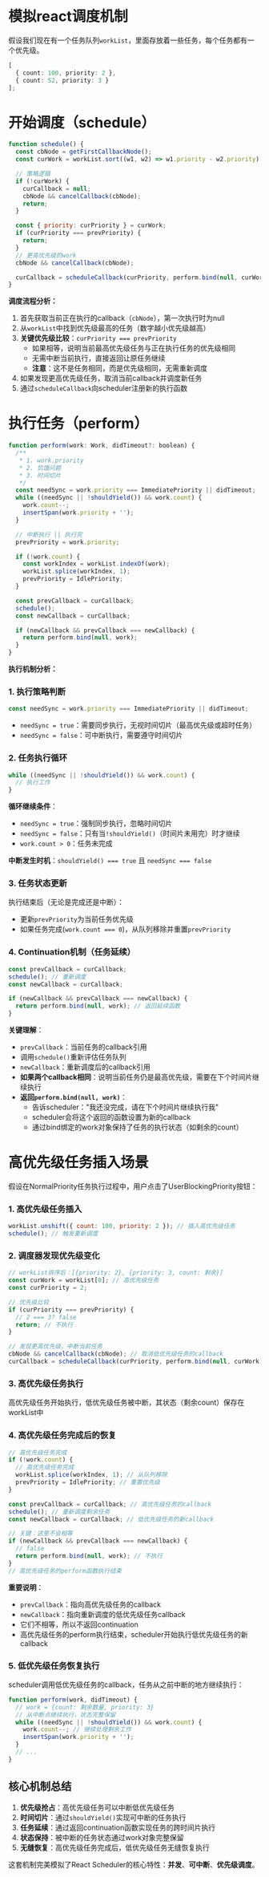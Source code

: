 # 模拟react调度机制

假设我们现在有一个任务队列`workList`，里面存放着一些任务，每个任务都有一个优先级。

```ts
[
  { count: 100, priority: 2 },
  { count: 52, priority: 3 }
];
```

# 开始调度（schedule）

```js
function schedule() {
  const cbNode = getFirstCallbackNode();
  const curWork = workList.sort((w1, w2) => w1.priority - w2.priority)[0];

  // 策略逻辑
  if (!curWork) {
    curCallback = null;
    cbNode && cancelCallback(cbNode);
    return;
  }

  const { priority: curPriority } = curWork;
  if (curPriority === prevPriority) {
    return;
  }
  // 更高优先级的work
  cbNode && cancelCallback(cbNode);

  curCallback = scheduleCallback(curPriority, perform.bind(null, curWork));
}
```

**调度流程分析：**

1. 首先获取当前正在执行的callback（`cbNode`），第一次执行时为null
2. 从`workList`中找到优先级最高的任务（数字越小优先级越高）
3. **关键优先级比较**：`curPriority === prevPriority`
   - 如果相等，说明当前最高优先级任务与正在执行任务的优先级相同
   - 无需中断当前执行，直接返回让原任务继续
   - **注意**：这不是任务相同，而是优先级相同，无需重新调度
4. 如果发现更高优先级任务，取消当前callback并调度新任务
5. 通过`scheduleCallback`向scheduler注册新的执行函数

# 执行任务（perform）

```js
function perform(work: Work, didTimeout?: boolean) {
  /**
   * 1. work.priority
   * 2. 饥饿问题
   * 3. 时间切片
   */
  const needSync = work.priority === ImmediatePriority || didTimeout;
  while ((needSync || !shouldYield()) && work.count) {
    work.count--;
    insertSpan(work.priority + '');
  }

  // 中断执行 || 执行完
  prevPriority = work.priority;

  if (!work.count) {
    const workIndex = workList.indexOf(work);
    workList.splice(workIndex, 1);
    prevPriority = IdlePriority;
  }

  const prevCallback = curCallback;
  schedule();
  const newCallback = curCallback;

  if (newCallback && prevCallback === newCallback) {
    return perform.bind(null, work);
  }
}
```

**执行机制分析：**

### 1. 执行策略判断

```js
const needSync = work.priority === ImmediatePriority || didTimeout;
```

- `needSync = true`：需要同步执行，无视时间切片（最高优先级或超时任务）
- `needSync = false`：可中断执行，需要遵守时间切片

### 2. 任务执行循环

```js
while ((needSync || !shouldYield()) && work.count) {
  // 执行工作
}
```

**循环继续条件**：

- `needSync = true`：强制同步执行，忽略时间切片
- `needSync = false`：只有当`!shouldYield()`（时间片未用完）时才继续
- `work.count > 0`：任务未完成

**中断发生时机**：`shouldYield() === true` 且 `needSync === false`

### 3. 任务状态更新

执行结束后（无论是完成还是中断）：

- 更新`prevPriority`为当前任务优先级
- 如果任务完成(`work.count === 0`)，从队列移除并重置`prevPriority`

### 4. Continuation机制（任务延续）

```js
const prevCallback = curCallback;
schedule(); // 重新调度
const newCallback = curCallback;

if (newCallback && prevCallback === newCallback) {
  return perform.bind(null, work); // 返回延续函数
}
```

**关键理解**：

- `prevCallback`：当前任务的callback引用
- 调用`schedule()`重新评估任务队列
- `newCallback`：重新调度后的callback引用
- **如果两个callback相同**：说明当前任务仍是最高优先级，需要在下个时间片继续执行
- **返回`perform.bind(null, work)`**：
  - 告诉scheduler："我还没完成，请在下个时间片继续执行我"
  - scheduler会将这个返回的函数设置为新的callback
  - 通过bind绑定的work对象保持了任务的执行状态（如剩余的count）

# 高优先级任务插入场景

假设在NormalPriority任务执行过程中，用户点击了UserBlockingPriority按钮：

### 1. 高优先级任务插入

```js
workList.unshift({ count: 100, priority: 2 }); // 插入高优先级任务
schedule(); // 触发重新调度
```

### 2. 调度器发现优先级变化

```js
// workList排序后：[{priority: 2}, {priority: 3, count: 剩余}]
const curWork = workList[0]; // 高优先级任务
const curPriority = 2;

// 优先级比较
if (curPriority === prevPriority) {
  // 2 === 3? false
  return; // 不执行
}

// 发现更高优先级，中断当前任务
cbNode && cancelCallback(cbNode); // 取消低优先级任务的callback
curCallback = scheduleCallback(curPriority, perform.bind(null, curWork)); // 调度高优先级任务
```

### 3. 高优先级任务执行

高优先级任务开始执行，低优先级任务被中断，其状态（剩余count）保存在workList中

### 4. 高优先级任务完成后的恢复

```js
// 高优先级任务完成
if (!work.count) {
  // 高优先级任务完成
  workList.splice(workIndex, 1); // 从队列移除
  prevPriority = IdlePriority; // 重置优先级
}

const prevCallback = curCallback; // 高优先级任务的callback
schedule(); // 重新调度剩余任务
const newCallback = curCallback; // 低优先级任务的新callback

// 关键：这里不会相等
if (newCallback && prevCallback === newCallback) {
  // false
  return perform.bind(null, work); // 不执行
}
// 高优先级任务的perform函数执行结束
```

**重要说明**：

- `prevCallback`：指向高优先级任务的callback
- `newCallback`：指向重新调度的低优先级任务callback
- 它们不相等，所以不返回continuation
- 高优先级任务的perform执行结束，scheduler开始执行低优先级任务的新callback

### 5. 低优先级任务恢复执行

scheduler调用低优先级任务的callback，任务从之前中断的地方继续执行：

```js
function perform(work, didTimeout) {
  // work = {count: 剩余数量, priority: 3}
  // 从中断点继续执行，状态完整保留
  while ((needSync || !shouldYield()) && work.count) {
    work.count--; // 继续处理剩余工作
    insertSpan(work.priority + '');
  }
  // ...
}
```

## 核心机制总结

1. **优先级抢占**：高优先级任务可以中断低优先级任务
2. **时间切片**：通过`shouldYield()`实现可中断的任务执行
3. **任务延续**：通过返回continuation函数实现任务的跨时间片执行
4. **状态保持**：被中断的任务状态通过work对象完整保留
5. **无缝恢复**：高优先级任务完成后，低优先级任务无缝恢复执行

这套机制完美模拟了React Scheduler的核心特性：**并发**、**可中断**、**优先级调度**。
